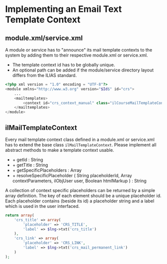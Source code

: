 # Implementing an Email Text Template Context

## module.xml/service.xml

A module or service has to "announce" its mail template contexts to the system by adding them to their respective module.xml or service.xml.

- The template context id has to be globally unique.
- An optional path can be added if the module/service directory layout differs from the ILIAS standard.

```php
<?php xml version = "1.0" encoding = "UTF-8"?>
<module xmlns="http://www.w3.org" version="$Id$" id="crs">
    ...
    <mailtemplates>
        <context id="crs_context_manual" class="ilCourseMailTemplateContext" />
    </mailtemplates>
</module>
```

## ilMailTemplateContext

Every mail template context class defined in a module.xml or service.xml has to extend the base class `ilMailTemplateContext`. Please implement all abstract methods to make a template context usable.

- \+ getId : String
- \+ getTitle : String
- \+ getSpecificPlaceholders : Array
- \+ resolveSpecificPlaceholder ( String placeholderId, Array contextParameters, ilObjUser user, Boolean htmlMarkup ) : String

A collection of context specific placeholders can be returned by a simple array definition. The key of each element should be a unique placeholder id. Each placeholder contains  (beside its id) a placeholder string and a label which is used in the user interfaced.

```php
return array(
    'crs_title' => array(
        'placeholder' => 'CRS_TITLE',
        'label' => $lng->txt('crs_title')
    ),
    'crs_link' => array(
        'placeholder' => 'CRS_LINK',
        'label' => $lng->txt('crs_mail_permanent_link')
    )
);
```
